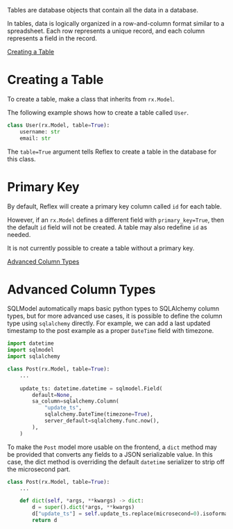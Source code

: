 Tables are database objects that contain all the data in a database.

In tables, data is logically organized in a row-and-column format similar to a spreadsheet. Each row represents a unique record, and each column represents a field in the record.

[Creating a Table](https://reflex.dev/docs/database/tables/#creating-a-table)

# Creating a Table

To create a table, make a class that inherits from `rx.Model`.

The following example shows how to create a table called `User`.

```python
class User(rx.Model, table=True):
    username: str
    email: str
```

The `table=True` argument tells Reflex to create a table in the database for this class.

# Primary Key

By default, Reflex will create a primary key column called `id` for each table.

However, if an `rx.Model` defines a different field with `primary_key=True`, then the default `id` field will not be created. A table may also redefine `id` as needed.

It is not currently possible to create a table without a primary key.

[Advanced Column Types](https://reflex.dev/docs/database/tables/#advanced-column-types)

# Advanced Column Types

SQLModel automatically maps basic python types to SQLAlchemy column types, but for more advanced use cases, it is possible to define the column type using `sqlalchemy` directly. For example, we can add a last updated timestamp to the post example as a proper `DateTime` field with timezone.

```python
import datetime
import sqlmodel
import sqlalchemy

class Post(rx.Model, table=True):
    ...
    
    update_ts: datetime.datetime = sqlmodel.Field(
        default=None,
        sa_column=sqlalchemy.Column(
            "update_ts",
            sqlalchemy.DateTime(timezone=True),
            server_default=sqlalchemy.func.now(),
        ),
    )
```

To make the `Post` model more usable on the frontend, a `dict` method may be provided that converts any fields to a JSON serializable value. In this case, the dict method is overriding the default `datetime` serializer to strip off the microsecond part.

```python
class Post(rx.Model, table=True):
    ...

    def dict(self, *args, **kwargs) -> dict:
        d = super().dict(*args, **kwargs)
        d["update_ts"] = self.update_ts.replace(microsecond=0).isoformat()
        return d
```